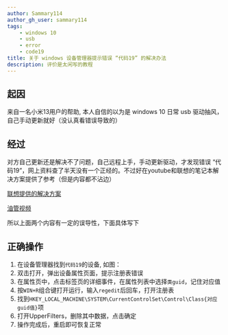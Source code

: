 ```yaml
---
author: Sammary114
author_gh_user: sammary114
tags:
    - windows 10
    - usb
    - error
    - code19
title: 关于 windows 设备管理器提示错误 “代码19” 的解决办法
description: 评价是太闲写的教程
---
```


## 起因

来自一名小米13用户的帮助, 本人自信的以为是 windows 10 日常 usb 驱动抽风，自己手动更新就好（没认真看错误导致的）

## 经过

对方自己更新还是解决不了问题，自己远程上手，手动更新驱动，才发现错误 “代码19”，网上资料查了半天没有一个正经的。不过好在youtube和联想的笔记本解决方案提供了参考（但是内容都不沾边）

[联想提供的解决方案](https://iknow.lenovo.com.cn/detail/183006)

[油管视频](https://www.youtube.com/watch?v=7wAQYTKc19Y&themeRefresh=1)

所以上面两个内容有一定的误导性，下面具体写下

## 正确操作

1. 在设备管理器找到`代码19`的设备, 如图：
2. 双击打开，弹出设备属性页面，提示注册表错误
3. 在属性页中，点击标签页的详细事件，在属性列表中选择`类guid`，记住对应值
4. 按`WIN+R`组合键打开运行，输入`regedit`后回车，打开注册表
5. 找到`HKEY_LOCAL_MACHINE\SYSTEM\CurrentControlSet\Control\Class{对应guid值}`项
6. 打开UpperFilters，删除其中数据，点击确定
7. 操作完成后，重启即可恢复正常
